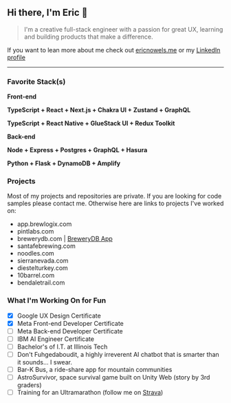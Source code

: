## Hi there, I'm Eric 👋

> I'm a creative full-stack engineer with a passion for great UX, learning and building products that make a difference.

If you want to lean more about me check out [ericnowels.me](https://ericnowels.me) or my [LinkedIn profile](https://www.linkedin.com/in/ericnowels/)

___

### Favorite Stack(s)

**Front-end**

**TypeScript + React + Next.js + Chakra UI + Zustand + GraphQL**

**TypeScript + React Native + GlueStack UI + Redux Toolkit**

**Back-end**

**Node + Express + Postgres + GraphQL + Hasura**

**Python + Flask + DynamoDB + Amplify**


### Projects

Most of my projects and repositories are private. If you are looking for code samples please contact me. Otherwise here are links to projects I've worked on:

- app.brewlogix.com
- pintlabs.com
- brewerydb.com | [BreweryDB App](https://apps.apple.com/us/app/brewerydb/id6449491682)
- santafebrewing.com
- noodles.com
- sierranevada.com
- diestelturkey.com
- 10barrel.com
- bendaletrail.com


### What I'm Working On for Fun

- [x] Google UX Design Certificate
- [x] Meta Front-end Developer Certificate
- [ ] Meta Back-end Developer Certificate
- [ ] IBM AI Engineer Certificate
- [ ] Bachelor's of I.T. at Illinois Tech
- [ ] Don't Fuhgedaboudit, a highly irreverent AI chatbot that is smarter than it sounds... I swear.
- [ ] Bar-K Bus, a ride-share app for mountain communities
- [ ] AstroSurvivor, space survival game built on Unity Web (story by 3rd graders)
- [ ] Training for an Ultramarathon (follow me on [Strava](https://www.strava.com/athletes/554186))
